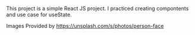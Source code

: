 This project is a simple React JS project. I practiced creating compontents and use case for useState.

Images Provided by https://unsplash.com/s/photos/person-face
